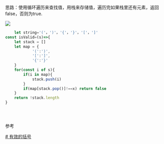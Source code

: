 思路：使用循环遍历来查找值，用栈来存储值，遍历完如果栈里还有元素，返回false，否则为true.

![](https://pic.leetcode-cn.com/1624183747-LoPemb-20.%E6%9C%89%E6%95%88%E6%8B%AC%E5%8F%B7.gif)

```js
	let string='('，')'，'{'，'}'，'['，']'
const isValid=(s)=>{
	let stack = []
	let map = {
			'(':')',
			'[':']',
			'{':'}'
	}
	for(const i of s){
		if(i in map){
			stack.push(i)
		}
		if(map[stack.pop()]!==x) return false
	}
	return !stack.length
}





```



参考

[# 有效的括号](https://programmercarl.com/0020.%E6%9C%89%E6%95%88%E7%9A%84%E6%8B%AC%E5%8F%B7.html)